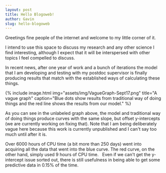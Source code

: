 ```yaml
---
layout: post
title: Hello Blogoweb!
author: Gavin
slug: hello-blogoweb
---
```


Greetings fine people of the internet and welcome to my little corner of it.
<!--more-->

I intend to use this space to discuss my research and any other science I find interesting, although I expect that it will be interspersed with other topics I feel compelled to discuss.

In recent news, after one year of work and a bunch of iterations the model that I am developing and testing with my postdoc supervisor is finally producing results that match with the established ways of calculating these things.

{% include image.html
    img="assets/img/VagueGraph-Sept17.png"
    title="A vague graph"
    caption="Blue dots show results from traditional way of doing things and the red line shows the results from our model." %}

As you can see in the unlabeled graph above, the model and traditional way of doing things produce curves with the same slope, but offset y-intercepts (we are currently working on fixing that). 
Note that I am being deliberately vague here because this work is currently unpublished and I can't say too much until after it is.

Over 6000 hours of CPU time (a bit more than 250 days) went into acquiring all the data that went into the blue curve. 
The red curve, on the other hand, simply used 9 hours of CPU time.  
Even if we can't get the y-intercept issue sorted out, there is still usefulness in being able to get some predictive data in 0.15% of the time.
